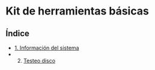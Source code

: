 # Kit de herramientas básicas

## Índice

- [1. Información del sistema](kitHerramientas/1Informacion_del_Sistema.md)
- 2. [Testeo disco](kitHerramientas/1Informacion_del_Sistema.md)
